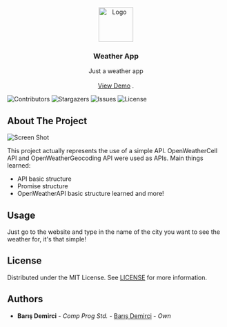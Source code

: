 <br/>
<p align="center">
  <a href="https://github.com/barisdemirci3/weather-app">
    <img src="https://openweathermap.org/img/wn/11d@4x.png" alt="Logo" width="80" height="80">
  </a>

  <h3 align="center">Weather App</h3>

  <p align="center">
    Just a weather app
    <br/>
    <br/>
    <a href="https://barisdemirci3.github.io/weather-app/">View Demo</a>
    .
  </p>
</p>

![Contributors](https://img.shields.io/github/contributors/barisdemirci3/weather-app?color=dark-green) ![Stargazers](https://img.shields.io/github/stars/barisdemirci3/weather-app?style=social) ![Issues](https://img.shields.io/github/issues/barisdemirci3/weather-app) ![License](https://img.shields.io/github/license/barisdemirci3/weather-app) 

## About The Project

![Screen Shot](https://s12.gifyu.com/images/SVLWh.gif)

This project actually represents the use of a simple API. OpenWeatherCell API and OpenWeatherGeocoding API were used as APIs. Main things learned:
* API basic structure
* Promise structure
* OpenWeatherAPI basic structure learned
and more!

## Usage

Just go to the website and type in the name of the city you want to see the weather for, it's that simple!
## License

Distributed under the MIT License. See [LICENSE](https://github.com/barisdemirci3/weather-app/blob/main/LICENSE.md) for more information.

## Authors

* **Barış Demirci** - *Comp Prog Std.* - [Barış Demirci](https://github.com/Barisdemirci3) - *Own*
